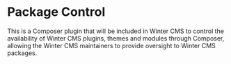 # Package Control

This is a Composer plugin that will be included in Winter CMS to control the availability of Winter CMS plugins, themes
and modules through Composer, allowing the Winter CMS maintainers to provide oversight to Winter CMS packages.
